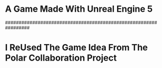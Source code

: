 # A Game Made With Unreal Engine 5
#################################################################

# I ReUsed The Game Idea From The Polar Collaboration Project
